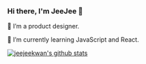 ### Hi there, I'm JeeJee 👋

<!--
**jeejeekwan/jeejeekwan** is a ✨ _special_ ✨ repository because its `README.md` (this file) appears on your GitHub profile.

Here are some ideas to get you started:

- 🔭 I’m currently working on ...
- 🌱 I’m currently learning ...
- 👯 I’m looking to collaborate on ...
- 🤔 I’m looking for help with ...
- 💬 Ask me about ...
- 📫 How to reach me: ...
- 😄 Pronouns: ...
- ⚡ Fun fact: ...
-->
🔭 I’m a product designer.

🌱 I’m currently learning JavaScript and React.

[![jeejeekwan's github stats](https://github-readme-stats.vercel.app/api?username=jeejeekwan)](https://github.com/jeejeekwan/github-readme-stats)
